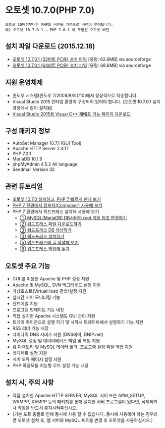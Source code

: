 # 오토셋 10.7.0(PHP 7.0)

```
오토셋 10버전부터는 PHP의 버전을 기준으로 버전이 부여됩니다.
예) 오토셋 10.7.0.1 → PHP 7.0.1 이 포함된 오토셋 버전
```

## 설치 파일 다운로드 (2015.12.18)

* [오토셋 10.7.0.1 (32비트 PC용) 설치 파일](https://sourceforge.net/projects/project-autoset/files/AutoSet10.7.0.1/AutoSet10.7.0.1_x86.exe/download) [용량: 62.6MB] via sourceforge
* [오토셋 10.7.0.1 (64비트 PC용) 설치 파일](https://sourceforge.net/projects/project-autoset/files/AutoSet10.7.0.1/AutoSet10.7.0.1_x64.exe/download) [용량: 68.6MB] via sourceforge

## 지원 운영체제
* 윈도우 시스템(윈도우 7/2008/8/8.1/10)에서 정상적으로 작동합니다.
* Visual Studio 2015 런타임 환경이 구성되어 있어야 합니다. (오토셋 10.7.0.1 설치 과정에서 같이 설치됨)
* [Visual Studio 2015용 Visual C++ 재배포 가능 패키지 다운로드](https://www.microsoft.com/ko-kr/download/details.aspx?id=48145)

## 구성 패키지 정보
* AutoSet Manager 10.7.1 (GUI Tool)
* Apache HTTP Server 2.4.17
* PHP 7.0.1
* MariaDB 10.1.9
* phpMyAdmin 4.5.2 All language
* Sendmail Version 32

## 관련 튜토리얼

* [오토셋 10.7.0 설치하고, PHP 7 빠르게 만나 보기](http://blog.naver.com/kinor/220559973566)
* [PHP 7 환경에서 컴포저(Composer) 사용해 보기](http://blog.naver.com/kinor/220560396767)
* PHP 7 환경에서 워드프레스 설치해 사용해 보기
  * [① MySQL(MariaDB) DB서버의 root 계정 암호 변경하기](http://blog.naver.com/kinor/220560168980)
  * [② 워드프레스 파일 다운로드하기](http://blog.naver.com/kinor/220560173563)
  * [③ 워드프레스 DB 생성하기](http://blog.naver.com/kinor/220560181787)
  * [④ 워드프레스 설치하기](http://blog.naver.com/kinor/220560191337)
  * [⑤ 워드프레스에 글 작성해 보기](http://blog.naver.com/kinor/220560196698)
  * [⑥ 워드프레스 백업해 두기](http://blog.naver.com/kinor/220560205879)

## 오토셋 주요 기능

* GUI 를 이용한 Apache 및 PHP 설정 지원
* Apache 및 MySQL, SVN 백그라운드 실행 지원
* 가상호스트(VirtualHost) 관리/설정 지원
* 실시간 서버 모니터링 기능
* 센드메일 지원
* 프로그램 업데이트 기능 내장
* 직접 설치한 Apache 시스템도 GUI 관리 지원
* 트레이 아이콘으로 실행 하기 및 시작시 트레이바에서 실행하기 기능 지원
* RSS 리더 기능 내장
* 다이나믹 DNS 서비스 지원 (DNS에버, DNIP.net)
* MySQL 설정 및 데이터베이스 백업 및 복원 지원
* 홈 디렉토리 및 MySQL 데이터 폴더, 프로그램 설정 파일 백업 지원
* 리디렉트 설정 지원
* 서버 오류 페이지 설정 지원
* PHP 확장모듈 지능형 로드 설정 기능 내장

## 설치 시, 주의 사항

* 직접 설치한 Apache HTTP SERVER, MySQL 서버 또는 APM_SETUP, WAMPP, XAMPP 등의 패키지를 통해 설치한 서버 프로그램이 있다면, 삭제하거나 작동을 반드시 중지시켜주십시오.
* (기본 포트 충돌로 인해 동시에 사용 할 수 없습니다. 동시에 사용해야 하는 경우라면 오토셋 설치 후, 웹 서버와 MySQL 포트를 변경 후 오토셋을 사용하십시오.)


